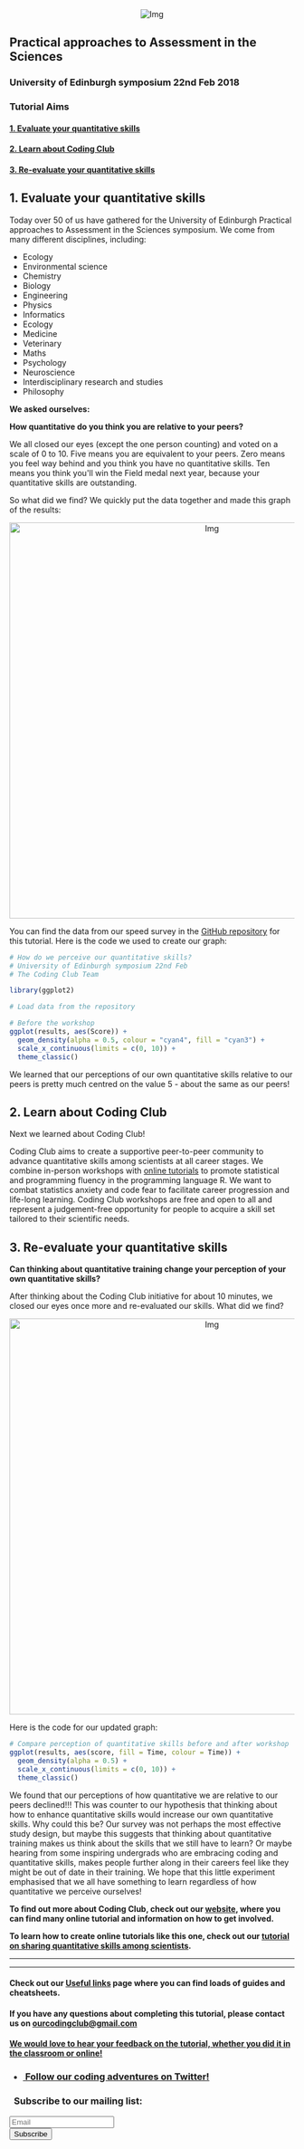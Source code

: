 <center><img src="{{ site.baseurl }}/CodingClub_logo2.png" alt="Img"></center>

## Practical approaches to Assessment in the Sciences
### University of Edinburgh symposium 22nd Feb 2018


### Tutorial Aims

#### <a href="#section1"> 1. Evaluate your quantitative skills</a>

#### <a href="#section2"> 2. Learn about Coding Club</a>

#### <a href="#section3"> 3. Re-evaluate your quantitative skills</a>

<a name="section1"></a>


## 1. Evaluate your quantitative skills
Today over 50 of us have gathered for the University of Edinburgh Practical approaches to Assessment in the Sciences symposium. We come from many different disciplines, including:

 - Ecology
 - Environmental science
 - Chemistry
 - Biology
 - Engineering
 - Physics
 - Informatics
 - Ecology
 - Medicine
 - Veterinary
 - Maths
 - Psychology
 - Neuroscience
 - Interdisciplinary research and studies
 - Philosophy

 
__We asked ourselves:__
 
 
__How quantitative do you think you are relative to your peers?__
 
 
We all closed our eyes (except the one person counting) and voted on a scale of 0 to 10. Five means you are equivalent to your peers. Zero means you feel way behind and you think you have no quantitative skills. Ten means you think you'll win the Field medal next year, because your quantitative skills are outstanding.

So what did we find? We quickly put the data together and made this graph of the results:

<center> <img src="{{ site.baseurl }}/before_scores.png" alt="Img" style="width: 700px;"/> </center>

You can find the data from our speed survey in the <a href="https://github.com/gndaskalova/quantitative-skills" target="_blank">GitHub repository</a> for this tutorial. Here is the code we used to create our graph:

```r
# How do we perceive our quantitative skills?
# University of Edinburgh symposium 22nd Feb
# The Coding Club Team

library(ggplot2)

# Load data from the repository

# Before the workshop
ggplot(results, aes(Score)) +
  geom_density(alpha = 0.5, colour = "cyan4", fill = "cyan3") +
  scale_x_continuous(limits = c(0, 10)) +
  theme_classic()
```

<a name="section2"></a>

We learned that our perceptions of our own quantitative skills relative to our peers is pretty much centred on the value 5 - about the same as our peers!


## 2. Learn about Coding Club

Next we learned about Coding Club!

Coding Club aims to create a supportive peer-to-peer community to advance quantitative skills among scientists at all career stages. We combine in-person workshops with <a href="https://ourcodingclub.github.io/" target="_blank">online tutorials</a> to promote statistical and programming fluency in the programming language R. We want to combat statistics anxiety and code fear to facilitate career progression and life-long learning. Coding Club workshops are free and open to all and represent a judgement-free opportunity for people to acquire a skill set tailored to their scientific needs.

<a name="section3"></a>


## 3. Re-evaluate your quantitative skills

__Can thinking about quantitative training change your perception of your own quantitative skills?__

After thinking about the Coding Club initiative for about 10 minutes, we closed our eyes once more and re-evaluated our skills. What did we find?

<center> <img src="{{ site.baseurl }}/after.png" alt="Img" style="width: 700px;"/> </center>

Here is the code for our updated graph:

```r
# Compare perception of quantitative skills before and after workshop
ggplot(results, aes(score, fill = Time, colour = Time)) +
  geom_density(alpha = 0.5) +
  scale_x_continuous(limits = c(0, 10)) +
  theme_classic()
```

We found that our perceptions of how quantitative we are relative to our peers declined!!! This was counter to our hypothesis that thinking about how to enhance quantitative skills would increase our own quantitative skills. Why could this be? Our survey was not perhaps the most effective study design, but maybe this suggests that thinking about quantitative training makes us think about the skills that we still have to learn? Or maybe hearing from some inspiring undergrads who are embracing coding and quantitative skills, makes people further along in their careers feel like they might be out of date in their training. We hope that this little experiment emphasised that we all have something to learn regardless of how quantitative we perceive ourselves!


__To find out more about Coding Club, check out our <a href="https://ourcodingclub.github.io" target="_blank">website</a>, where you can find many online tutorial and information on how to get involved.__

__To learn how to create online tutorials like this one, check out our <a href="https://ourcodingclub.github.io/2017/11/23/tutorials.html" target="_blank">tutorial on sharing quantitative skills among scientists</a>.__

<hr>
<hr>

#### Check out our <a href="https://ourcodingclub.github.io/links/" target="_blank">Useful links</a> page where you can find loads of guides and cheatsheets.

#### If you have any questions about completing this tutorial, please contact us on ourcodingclub@gmail.com

#### <a href="INSERT_SURVEY_LINK" target="_blank">We would love to hear your feedback on the tutorial, whether you did it in the classroom or online!</a>

<ul class="social-icons">
	<li>
		<h3>
			<a href="https://twitter.com/our_codingclub" target="_blank">&nbsp;Follow our coding adventures on Twitter! <i class="fa fa-twitter"></i></a>
		</h3>
	</li>
</ul>

### &nbsp;&nbsp;Subscribe to our mailing list:
<div class="container">
	<div class="block">
        <!-- subscribe form start -->
		<div class="form-group">
			<form action="https://getsimpleform.com/messages?form_api_token=de1ba2f2f947822946fb6e835437ec78" method="post">
			<div class="form-group">
				<input type='text' class="form-control" name='Email' placeholder="Email" required/>
			</div>
			<div>
                        	<button class="btn btn-default" type='submit'>Subscribe</button>
                    	</div>
                	</form>
		</div>
	</div>
</div>
